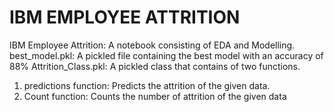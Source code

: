 # IBM EMPLOYEE ATTRITION

IBM Employee Attrition: A notebook consisting of EDA and Modelling.
best_model.pkl: A pickled file containing the best model with an accuracy of 88%
Attrition_Class.pkl: A pickled class that contains of two functions. 
  1. predictions function: Predicts the attrition of the given data.
  2. Count function: Counts the number of attrition of the given data 
